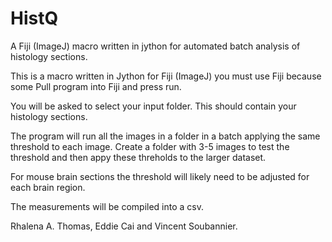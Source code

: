 # HistQ
A Fiji (ImageJ) macro written in jython for automated batch analysis of histology sections. 

This is a macro written in Jython for Fiji (ImageJ) you must use Fiji because some Pull program into Fiji and press run.

You will be asked to select your input folder. This should contain your histology sections.  

The program will run all the images in a folder in a batch applying the same threshold to each image.
Create a folder with 3-5 images to test the threshold and then appy these threholds to the larger dataset.

For mouse brain sections the threshold will likely need to be adjusted for each brain region. 

The measurements will be compiled into a csv.

Rhalena A. Thomas, Eddie Cai and Vincent Soubannier.

